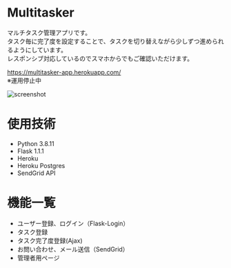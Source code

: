 # Multitasker

マルチタスク管理アプリです。  
タスク毎に完了度を設定することで、タスクを切り替えながら少しずつ進められるようにしています。  
レスポンシブ対応しているのでスマホからでもご確認いただけます。

https://multitasker-app.herokuapp.com/  
※運用停止中

![screenshot](https://user-images.githubusercontent.com/66906495/149077476-e2253f70-d5ad-48cb-bc26-afa8b63348ea.jpg)


# 使用技術
* Python 3.8.11
* Flask 1.1.1
* Heroku
* Heroku Postgres
* SendGrid API

# 機能一覧
* ユーザー登録、ログイン（Flask-Login）
* タスク登録
* タスク完了度登録(Ajax)
* お問い合わせ、メール送信（SendGrid）
* 管理者用ページ
